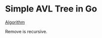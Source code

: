 # Simple AVL Tree in Go

[Algorithm](https://en.wikipedia.org/wiki/AVL_tree)

Remove is recursive.

